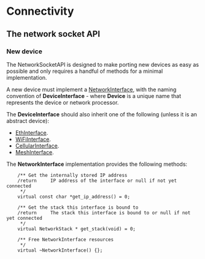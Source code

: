 <h1 id="contributing-connectivity">Connectivity</h1>

## The network socket API

### New device

The NetworkSocketAPI is designed to make porting new devices as easy as possible and only requires a handful of methods for a minimal implementation.

A new device must implement a [NetworkInterface](https://os.mbed.com/docs/v5.10/mbed-os-api-doxy/class_network_interface.html), with the naming convention of **DeviceInterface** - where **Device** is a unique name that represents the device or network processor.

The **DeviceInterface** should also inherit one of the following (unless it is an abstract device):

- [EthInterface](https://os.mbed.com/docs/v5.10/mbed-os-api-doxy/class_eth_interface.html).
- [WiFiInterface](https://os.mbed.com/docs/v5.10/mbed-os-api-doxy/class_wi_fi_interface.html).
- [CellularInterface](https://os.mbed.com/docs/v5.10/mbed-os-api-doxy/class_cellular_base.html).
- [MeshInterface](https://os.mbed.com/docs/v5.10/mbed-os-api-doxy/class_mesh_interface.html).

The **NetworkInterface** implementation provides the following methods:

```
    /** Get the internally stored IP address
    /return     IP address of the interface or null if not yet connected
     */
    virtual const char *get_ip_address() = 0;

    /** Get the stack this interface is bound to
    /return     The stack this interface is bound to or null if not yet connected
     */
    virtual NetworkStack * get_stack(void) = 0;

    /** Free NetworkInterface resources
     */
    virtual ~NetworkInterface() {};
```
